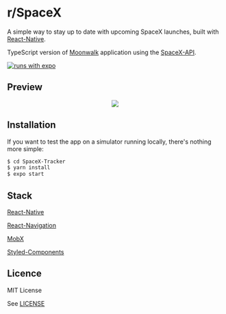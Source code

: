 # r/SpaceX

A simple way to stay up to date with upcoming SpaceX launches, built with [React-Native](https://github.com/facebook/react-native).

TypeScript version of [Moonwalk](https://github.com/Illu/moonwalk) application using the [SpaceX-API](https://github.com/r-spacex/SpaceX-API). 

[![runs with expo](https://img.shields.io/badge/Runs%20with%20Expo-4630EB.svg?style=flat-square&logo=EXPO&labelColor=f3f3f3&logoColor=000)](https://expo.io/@re11oy/spacex-tracker)

## Preview

<p align="center">
  <img src="https://maximenory.com/public/mwpreview.png" />
</p>

## Installation

If you want to test the app on a simulator running locally, there's nothing more simple:

```bash
$ cd SpaceX-Tracker
$ yarn install
$ expo start
```


## Stack

[React-Native](https://github.com/facebook/react-native)

[React-Navigation](https://reactnavigation.org/)

[MobX](https://mobx.js.org/)

[Styled-Components](https://www.styled-components.com/)

## Licence

MIT License

See [LICENSE](LICENSE)
